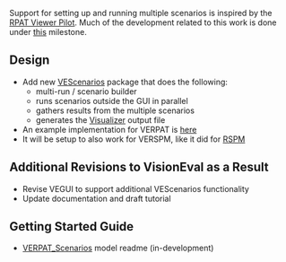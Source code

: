 Support for setting up and running multiple scenarios is inspired by the [RPAT Viewer Pilot](https://github.com/gregorbj/RPAT_Viewer_Pilot/blob/master/automating_rpat.md).  Much of the development related to this work is done under [this](https://github.com/gregorbj/VisionEval/milestone/17) milestone.

## Design
  - Add new [VEScenarios](https://github.com/gregorbj/VisionEval/tree/add_scenario/sources/modules/VEScenario) package that does the following:
    - multi-run / scenario builder
    - runs scenarios outside the GUI in parallel 
    - gathers results from the multiple scenarios
    - generates the [Visualizer](https://github.com/gregorbj/VisionEval/tree/add_scenario/sources/VEScenarioViewer) output file
  - An example implementation for VERPAT is [here](https://github.com/gregorbj/VisionEval/tree/add_scenario/sources/models/VERPAT_Scenarios)
  - It will be setup to also work for VERSPM, like it did for [RSPM](https://github.com/gregorbj/RSPM-Viewer)

## Additional Revisions to VisionEval as a Result
  - Revise VEGUI to support additional VEScenarios functionality
  - Update documentation and draft tutorial

## Getting Started Guide
  - [VERPAT_Scenarios](https://github.com/gregorbj/VisionEval/blob/add_scenario/sources/models/VERPAT_Scenarios) model readme (in-development)